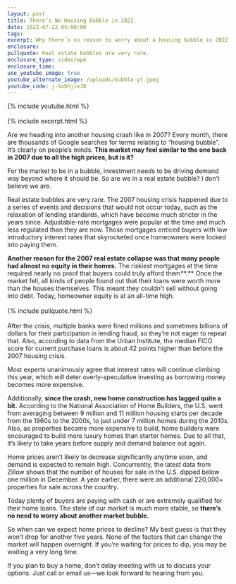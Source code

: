 ```yaml
---
layout: post
title: There’s No Housing Bubble in 2022
date: 2022-07-22 05:00:00
tags:
excerpt: Why there’s no reason to worry about a housing bubble in 2022.
enclosure:
pullquote: Real estate bubbles are very rare.
enclosure_type: video/mp4
enclosure_time:
use_youtube_image: true
youtube_alternate_image: /uploads/bubble-yt.jpeg
youtube_code: j-SubhjieJ8
---
```

{% include youtube.html %}<br><br>{% include excerpt.html %}

Are we heading into another housing crash like in 2007? Every month, there are thousands of Google searches for terms relating to “housing bubble”. It’s clearly on people’s minds. **This market may feel similar to the one back in 2007 due to all the high prices, but is it?**

For the market to be in a bubble, investment needs to be driving demand way beyond where it should be. So are we in a real estate bubble? I don’t believe we are.

Real estate bubbles are very rare. The 2007 housing crisis happened due to a series of events and decisions that would not occur today, such as the relaxation of lending standards, which have become much stricter in the years since. Adjustable-rate mortgages were popular at the time and much less regulated than they are now. Those mortgages enticed buyers with low introductory interest rates that skyrocketed once homeowners were locked into paying them.

**Another reason for the 2007 real estate collapse was that many people had almost no equity in their homes.** The riskiest mortgages at the time required nearly no proof that buyers could truly afford them**.** Once the market fell, all kinds of people found out that their loans were worth more than the houses themselves. This meant they couldn’t sell without going into debt. Today, homeowner equity is at an all-time high.<br><br>{% include pullquote.html %}<br><br>After the crisis, multiple banks were fined millions and sometimes billions of dollars for their participation in lending fraud, so they’re not eager to repeat that. Also, according to data from the Urban Institute, the median FICO score for current purchase loans is about 42 points higher than before the 2007 housing crisis.&nbsp;

Most experts unanimously agree that interest rates will continue climbing this year, which will deter overly-speculative investing as borrowing money becomes more expensive.&nbsp;

Additionally, **since the crash, new home construction has lagged quite a bit.** According to the National Association of Home Builders, the U.S. went from averaging between 9 million and 11 million housing starts per decade from the 1960s to the 2000s, to just under 7 million homes during the 2010s. Also, as properties became more expensive to build, home builders were encouraged to build more luxury homes than starter homes. Due to all that, it’s likely to take years before supply and demand balance out again.

Home prices aren’t likely to decrease significantly anytime soon, and demand is expected to remain high. Concurrently, the latest data from Zillow shows that the number of houses for sale in the U.S. dipped below one million in December. A year earlier, there were an additional 220,000+ properties for sale across the country.

Today plenty of buyers are paying with cash or are extremely qualified for their home loans. The state of our market is much more stable, so **there’s no need to worry about another market bubble.**

So when can we expect home prices to decline? My best guess is that they won’t drop for another five years. None of the factors that can change the market will happen overnight. If you’re waiting for prices to dip, you may be waiting a very long time.

If you plan to buy a home, don’t delay meeting with us to discuss your options. Just call or email us—we look forward to hearing from you.
